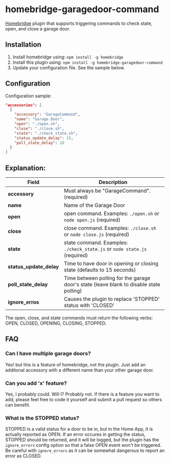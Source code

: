 # homebridge-garagedoor-command
[Homebridge](https://github.com/nfarina/homebridge) plugin that supports triggering commands to check state, open, and close a garage door.

## Installation

1. Install homebridge using: `npm install -g homebridge`
2. Install this plugin using: `npm install -g homebridge-garagedoor-command`
3. Update your configuration file. See the sample below.

## Configuration

Configuration sample:

```json
"accessories": [
  {
    "accessory": "GarageCommand",
    "name": "Garage Door",
    "open": "./open.sh",
    "close": "./close.sh",
    "state": "./check_state.sh",
    "status_update_delay": 15,
    "poll_state_delay": 20
  }
]

```
## Explanation:

Field                   | Description
------------------------|------------
**accessory**           | Must always be "GarageCommand". (required)
**name**                | Name of the Garage Door
**open**                | open command. Examples: `./open.sh` or `node open.js` (required)
**close**               | close command. Examples: `./close.sh` or `node close.js` (required)
**state**               | state command.  Examples: `./check_state.js` or `node state.js` (required)
**status_update_delay** | Time to have door in opening or closing state (defaults to 15 seconds)
**poll_state_delay**    | Time between polling for the garage door's state (leave blank to disable state polling)
**ignore_erros**        | Causes the plugin to replace 'STOPPED' status with 'CLOSED'

The open, close, and state commands must return the following verbs: OPEN, CLOSED, OPENING, CLOSING, STOPPED.

## FAQ
### Can I have multiple garage doors?
Yes! but this is a feature of homebridge, not the plugin.  Just add an additonal accessory with a different name than your other garage door.

### Can you add 'x' feature?
Yes, I probably could.  Will I?  Probably not.  If there is a feature you want to add, please feel free to code it yourself and submit a pull request so others can benefit.

### What is the STOPPED status?
STOPPED is a valid status for a door to be in, but in the Home App, it is actually reported as OPEN. If an error occures in getting the status, STOPPED should be returned, and it will be logged, but the plugin has the `ignore_errors` config option so that a false OPEN event won't be triggered. Be careful with `ignore_errors` as it can be somewhat dangerous to report an error as CLOSED.

